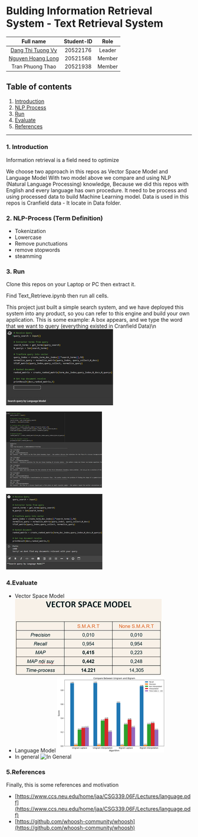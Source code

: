 # Bulding Information Retrieval System - Text Retrieval System

|Full name|Student-ID|Role|
|:--:|:--:|:--:|
| [Dang Thi Tuong Vy](https://github.com/TuongVy20522176) |20522176| Leader |
| [Nguyen Hoang Long](https://github.com/LongHoangNguyenH) |20521568| Member |
| Tran Phuong Thao |20521938| Member |

## Table of contents
1. [Introduction](#1-Introduction)
2. [NLP Process](#2-NLP-Process)
3. [Run](#3-Run)
4. [Evaluate](#4-Evaluate)
5. [References](#5-References)
---
### 1. Introduction
Information retrieval is a field need to optimize 

We choose two approach in this repos as Vector Space Model and Language Model
With two model above we compare and using NLP (Natural Language Processing) knowledge, Because we did this repos with English 
and every language has own procedure. It need to be process and using processed data to build Machine Learning model.
Data is used in this repos is Cranfield data - It locate in Data folder.

### 2. NLP-Process (Term Definition)
+ Tokenization
+ Lowercase
+ Remove punctuations
+ remove stopwords
+ steamming
### 3. Run
Clone this repos on your Laptop or PC then extract it.

Find Text_Retrieve.ipynb then run all cells.

This project just built a simple search system, and we have deployed this system into any product, so you can refer to this engine and build your own application.
This is some example:
A box appears, and we type the word that we want to query (everything existed in Cranfield Data)\n
![A box appears)](./images/Result_0.png "Search Box")

![Not Found](./images/Result_1.png "Case 1")

![Found](./images/Result_2.png "Case 2")
### 4.Evaluate
+ Vector Space Model
![VSM Evaluation](./images/VSM.png "VSM")
+ Language Model
![Language Model Evaluation](./images/Bigram_Unigram.png "Langguage model")
+ In general
![In General](./images/.png "general")
### 5.References
Finally, this is some references and motivation
+ [https://www.ccs.neu.edu/home/jaa/CSG339.06F/Lectures/language.pdf](https://www.ccs.neu.edu/home/jaa/CSG339.06F/Lectures/language.pdf)
+ [https://github.com/whoosh-community/whoosh](https://github.com/whoosh-community/whoosh)




